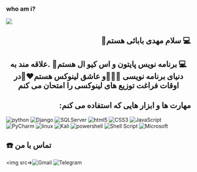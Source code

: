 ### who am i?

<img align=center src="https://github.com/MahdiBabaeiPro/MahdiBabaeiPro/assets/170164600/9ad64a5d-cd98-46fa-9b61-d661dd464c1e">

<h2 align=right dir=rtl>💻 سلام مهدی بابائی هستم👋 </h2>

<h2 align=center dir=rtl>💻 برنامه نویس پایتون و اس کیو ال هستم🐍 .علاقه مند به دنیای برنامه نویسی 👨🏻‍💻و عاشق لینوکس هستم❤️🐧در اوقات فراغت توزیع های لینوکسی را امتحان می کنم  </h2>

<h2 align=right>:مهارت ها و ابزار هایی که استفاده می کنم</h2>

![python](https://img.shields.io/badge/Python-14354C?style=for-the-badge&logo=python&logoColor=white)  ![Django](https://img.shields.io/badge/django-%23092E20.svg?style=for-the-badge&logo=django&logoColor=white)  ![SQLServer](https://img.shields.io/badge/Microsoft%20SQL%20Server-CC2927.svg?style=for-the-badge&logo=Microsoft-SQL-Server&logoColor=white)  ![html5](https://img.shields.io/badge/HTML5-E34F26?style=for-the-badge&logo=html5&logoColor=white)  ![CSS3](https://img.shields.io/badge/css3-%231572B6.svg?style=for-the-badge&logo=css3&logoColor=white)  ![JavaScript](https://img.shields.io/badge/javascript-%23323330.svg?style=for-the-badge&logo=javascript&logoColor=%23F7DF1E)  ![PyCharm](https://img.shields.io/badge/pycharm-143?style=for-the-badge&logo=pycharm&logoColor=black&color=black&labelColor=green)
  ![linux](https://img.shields.io/badge/Linux-FCC624?style=for-the-badge&logo=linux&logoColor=black)  ![Kali](https://img.shields.io/badge/Kali-268BEE?style=for-the-badge&logo=kalilinux&logoColor=white)  ![powershell](https://img.shields.io/badge/Powershell-2CA5E0?style=for-the-badge&logo=powershell&logoColor=white)  ![Shell Script](https://img.shields.io/badge/shell_script-%23121011.svg?style=for-the-badge&logo=gnu-bash&logoColor=white)  ![Microsoft](https://img.shields.io/badge/Microsoft-0078D4?style=for-the-badge&logo=microsoft&logoColor=white)  

<h2>☎️ تماس با من</h2>

<img src=>![Gmail](https://img.shields.io/badge/Gmail-D14836?style=for-the-badge&logo=gmail&logoColor=white)  ![Telegram](https://img.shields.io/badge/Telegram-2CA5E0?style=for-the-badge&logo=telegram&logoColor=white)

